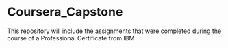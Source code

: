 # Coursera_Capstone
This repository will include the assignments that were completed during the course of a Professional Certificate from IBM
